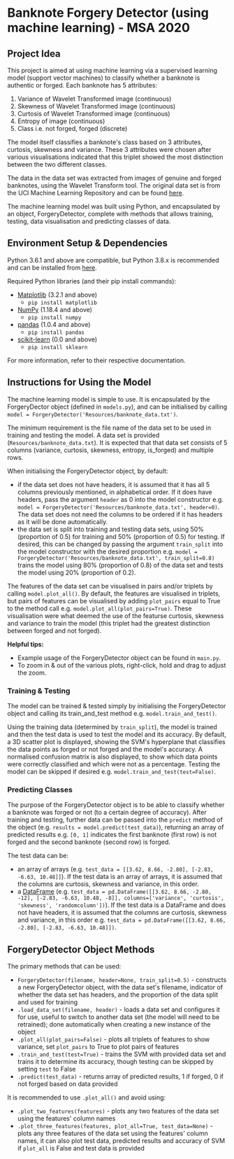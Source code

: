 # Banknote Forgery Detector (using machine learning) - MSA 2020

## Project Idea

This project is aimed at using machine learning via a supervised learning model (support vector machines) to classify whether a banknote is authentic or forged. Each banknote has 5 attributes:
1. Variance of Wavelet Transformed image (continuous)
2. Skewness of Wavelet Transformed image (continuous)
3. Curtosis of Wavelet Transformed image (continuous)
4. Entropy of image (continuous)
5. Class i.e. not forged, forged (discrete)

The model itself classifies a banknote's class based on 3 attributes, curtosis, skewness and variance. These 3 attributes were chosen after various visualisations indicated that this triplet showed the most distinction between the two different classes.

The data in the data set was extracted from images of genuine and forged banknotes, using the Wavelet Transform tool. The original data set is from the UCI Machine Learning Repository and can be found [here](https://archive.ics.uci.edu/ml/datasets/banknote+authentication#).

The machine learning model was built using Python, and encapsulated by an object, ForgeryDetector, complete with methods that allows training, testing, data visualisation and predicting classes of data.

## Environment Setup & Dependencies

Python 3.6.1 and above are compatible, but Python 3.8.x is recommended and can be installed from [here](https://www.python.org/downloads/).

Required Python libraries (and their pip install commands):
* [Matplotlib](https://matplotlib.org/) (3.2.1 and above)
  * ```pip install matplotlib```
* [NumPy](https://numpy.org/) (1.18.4 and above)
  * ```pip install numpy```
* [pandas](https://pandas.pydata.org/) (1.0.4 and above)
  * ```pip install pandas```
* [scikit-learn](https://scikit-learn.org/stable/) (0.0 and above)
  * ```pip install sklearn```

For more information, refer to their respective documentation.

## Instructions for Using the Model

The machine learning model is simple to use. It is encapsulated by the ForgeryDector object (defined in ```models.py```), and can be initialised by calling ```model = ForgeryDetector('Resources/banknote_data.txt')```.

The minimum requirement is the file name of the data set to be used in training and testing the model. A data set is provided (```Resources/banknote_data.txt```). 
It is expected that that data set consists of 5 columns (variance, curtosis, skewness, entropy, is_forged) and multiple rows.

When initialising the ForgeryDetector object, by default:
* if the data set does not have headers, it is assumed that it has all 5 columns previously mentioned, in alphabetical order. If it does have headers, pass the argument ```header``` as 0 into the model constructor e.g. ```model = ForgeryDetector('Resources/banknote_data.txt', header=0)```. The data set does not need the columns to be ordered if it has headers as it will be done automatically.
* the data set is split into training and testing data sets, using 50% (proportion of 0.5) for training and 50% (proportion of 0.5) for testing. If desired, this can be changed by passing the argument ```train_split``` into the model constructor with the desired proportion e.g. ```model = ForgeryDetector('Resources/banknote_data.txt', train_split=0.8)``` trains the model using 80% (proportion of 0.8) of the data set and tests the model using 20% (proportion of 0.2).

The features of the data set can be visualised in pairs and/or triplets by calling ```model.plot_all()```. By default, the features are visualised in triplets, but pairs of features can be visualised by adding ```plot_pairs``` equal to True to the method call e.g. ```model.plot_all(plot_pairs=True)```. These visualisation were what deemed the use of the featurse curtosis, skewness and variance to train the model (this triplet had the greatest distinction between forged and not forged). 

**Helpful tips:**
* Example usage of the ForgeryDetector object can be found in ```main.py```.
* To zoom in & out of the various plots, right-click, hold and drag to adjust the zoom.

### Training & Testing

The model can be trained & tested simply by initialising the ForgeryDetector object and calling its train_and_test method e.g. ```model.train_and_test()```. 

Using the training data (determined by ```train_split```), the model is trained and then the test data is used to test the model and its accuracy. By default, a 3D scatter plot is displayed, showing the SVM's hyperplane that classifies the data points as forged or not forged and the model's accuracy. A normalised confusion matrix is also displayed, to show which data points were correctly classified and which were not as a percentage. Testing the model can be skipped if desired e.g. ```model.train_and_test(test=False)```.

### Predicting Classes

The purpose of the ForgeryDetector object is to be able to classify whether a banknote was forged or not (to a certain degree of accuracy). After training and testing, further data can be passed into the ```predict``` method of the object (e.g. ```results = model.predict(test_data)```), returning an array of predicted results e.g. ```[0, 1]``` indicates the first banknote (first row) is not forged and the second banknote (second row) is forged.

The test data can be:
* an array of arrays (e.g. ```test_data = [[3.62, 8.66, -2.80], [-2.83, -6.63, 10.48]]```). If the test data is an array of arrays, it is assumed that the columns are  curtosis, skewness and variance, in this order.
* a [DataFrame](https://pandas.pydata.org/pandas-docs/stable/reference/api/pandas.DataFrame.html) (e.g. ```test_data = pd.DataFrame([[3.62, 8.66, -2.80, -12], [-2.83, -6.63, 10.48, -8]], columns=['variance', 'curtosis', 'skewness', 'randomcolumn'])```). If the test data is a DataFrame and does not have headers, it is assumed that the columns are curtosis, skewness and variance, in this order e.g. ```test_data = pd.DataFrame([[3.62, 8.66, -2.80], [-2.83, -6.63, 10.48]])```.

## ForgeryDetector Object Methods

The primary methods that can be used:
* ```ForgeryDetector(filename, header=None, train_split=0.5)``` - constructs a new ForgeryDetector object, with the data set's filename, indicator of whether the data set has headers, and the proportion of the data split and used for training
* ```.load_data_set(filename, header)``` - loads a data set and configures it for use, useful to switch to another data set (the model will need to be retrained); done automatically when creating a new instance of the object
* ```.plot_all(plot_pairs=False)``` - plots all triplets of features to show variance, set ```plot_pairs``` to True to plot pairs of features
* ```.train_and_test(test=True)``` - trains the SVM with provided data set and trains it to determine its accuracy, though testing can be skipped by setting ```test``` to False
* ```.predict(test_data)``` - returns array of predicted results, 1 if forged, 0 if not forged based on data provided

It is recommended to use ```.plot_all()``` and avoid using:
* ```.plot_two_features(features)``` - plots any two features of the data set using the features' column names
* ```.plot_three_features(features, plot_all=True, test_data=None)``` - plots any three features of the data set using the features' column names, it can also plot test data, predicted results and accuracy of SVM if ```plot_all``` is False and test data is provided